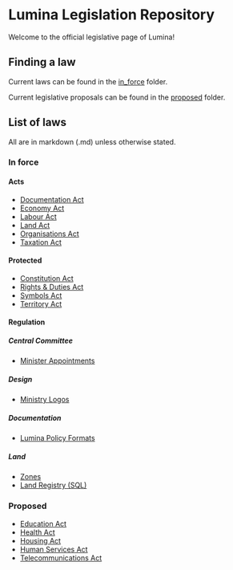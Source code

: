 # Lumina Legislation Repository
Welcome to the official legislative page of Lumina!

## Finding a law

Current laws can be found in the [in_force](https://github.com/lumina-gov/laws/tree/main/in_force) folder.

Current legislative proposals can be found in the [proposed](https://github.com/lumina-gov/laws/tree/main/proposed) folder.

## List of laws
All are in markdown (.md) unless otherwise stated.

### In force

#### Acts
* [Documentation Act](https://github.com/lumina-gov/laws/blob/main/in_force/acts/documentation.md)
* [Economy Act](https://github.com/lumina-gov/laws/blob/main/in_force/acts/economy.md)
* [Labour Act](https://github.com/lumina-gov/laws/blob/main/in_force/acts/labour.md)
* [Land Act](https://github.com/lumina-gov/laws/blob/main/in_force/acts/land.md)
* [Organisations Act](https://github.com/lumina-gov/laws/blob/main/in_force/acts/organisations.md)
* [Taxation Act](https://github.com/lumina-gov/laws/blob/main/in_force/acts/taxation.md)

#### Protected
* [Constitution Act](https://github.com/lumina-gov/laws/blob/main/in_force/protected/constitution.md)
* [Rights & Duties Act](https://github.com/lumina-gov/laws/blob/main/in_force/protected/rights_and_duties.md)
* [Symbols Act](https://github.com/lumina-gov/laws/blob/main/in_force/protected/symbols.md)
* [Territory Act](https://github.com/lumina-gov/laws/blob/main/in_force/protected/territory.md)

#### Regulation

##### Central Committee
* [Minister Appointments](https://github.com/lumina-gov/laws/blob/main/in_force/regulation/central-committee/minister-appointments.md)

##### Design
* [Ministry Logos](https://github.com/lumina-gov/laws/blob/main/in_force/regulation/design/ministry-logos.md)

##### Documentation
* [Lumina Policy Formats](https://github.com/lumina-gov/laws/blob/main/in_force/regulation/documentation/formats-policy.md)

##### Land
* [Zones](https://github.com/lumina-gov/laws/blob/main/in_force/regulation/land/zones.md)
* [Land Registry (SQL)](https://github.com/lumina-gov/laws/blob/main/in_force/regulation/land/land_registry.sql)

### Proposed
* [Education Act](https://github.com/lumina-gov/laws/blob/main/proposed/education.md)
* [Health Act](https://github.com/lumina-gov/laws/blob/main/proposed/health.md)
* [Housing Act](https://github.com/lumina-gov/laws/blob/main/proposed/housing.md)
* [Human Services Act](https://github.com/lumina-gov/laws/blob/main/proposed/human_services.md)
* [Telecommunications Act](https://github.com/lumina-gov/laws/blob/main/proposed/telecommunications.md)
